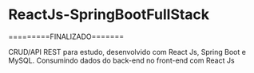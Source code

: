 # ReactJs-SpringBootFullStack

=========FINALIZADO=======

CRUD/API REST para estudo, desenvolvido com React Js, Spring Boot e MySQL.
Consumindo dados do back-end no front-end com React Js 
